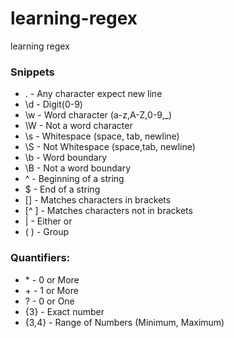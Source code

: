# learning-regex
learning regex

### Snippets

- .  - Any character expect new line
- \d - Digit(0-9)
- \w - Word character (a-z,A-Z,0-9,_)
- \W - Not a word character
- \s - Whitespace (space, tab, newline)
- \S - Not Whitespace (space,tab, newline)
- \b - Word boundary
- \B - Not a word boundary
- ^ - Beginning of a string
- $ - End of a string
- [] - Matches characters in brackets
- [^ ] - Matches characters not in brackets
- |    - Either or
- ( )  - Group

### Quantifiers:

- \* - 0 or More
- \+ - 1 or More
- ? - 0 or One
- {3} - Exact number
- {3,4} - Range of Numbers (Minimum, Maximum) 